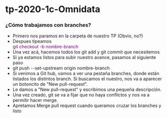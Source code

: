 # tp-2020-1c-Omnidata
<html lang="en">
<body>
<h3> ¿Cómo trabajamos con branches? </h3>

<ul>
  <li>Primero nos paramos en la carpeta de nuestro TP (Obvio, no?) </li>
  <li>Despues tipeamos <br> <font color="purple"> git checkout -b nombre-branch </font> </li>
  <li>Una vez acá, hacemos todos los git add y git commit que necesitemos </li>
  <li>Si ya estamos listos para subir nuestro avance, pasamos al siguiente paso </li>
  <li>git push --set-upstream origin nombre-branch </li>
  <li>Si venimos a Git hub, vamos a ver una pestaña branches, donde están listados los distintos branch. Si buscamos el nuestro, nos va a   aparecer un botoncito de "New pull-request". </li>
  <li>Le damos a "New pull-request" y escribimos una pequeña descripción. </li>
  <li>Una vez creado, git se va a fijar que no haya conflictos y nos va a permitir hacer merge.</li>
  <li>Apretamos Merge pull request cuando queramos cruzar los branches y listo</li>
</ul>
</body>
</html>
